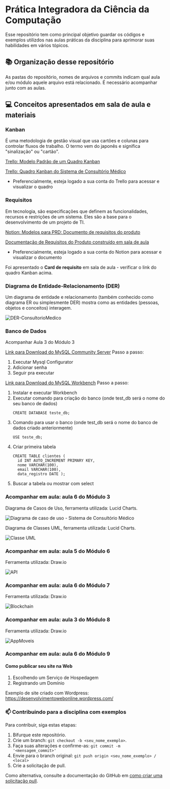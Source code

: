 # Prática Integradora da Ciência da Computação
Esse repositório tem como principal objetivo guardar os códigos e exemplos utilizdos nas aulas práticas da disciplina para aprimorar suas habilidades em vários tópicos.


## 📚 Organização desse repositório
As pastas do repositório, nomes de arquivos e commits indicam qual aula e/ou módulo aquele arquivo está relacionado.
É necessário acompanhar junto com as aulas.

## 💻 Conceitos apresentados em sala de aula e materiais

### Kanban
É uma metodologia de gestão visual que usa cartões e colunas para controlar fluxos de trabalho. O termo vem do japonês e significa "sinalização" ou "cartão".

[Trello: Modelo Padrão de um Quadro Kanban](https://trello.com/b/5FldI0TK/kanban-quadro-modelo)

[Trello: Quadro Kanban do Sistema de Consultório Médico](https://trello.com/invite/b/674365bb767f862a1bb9bade/ATTIfbbda997abb54a0bd61ef758498ef79dD272AAA1/kanban-board-sistema-de-consultorio-medico)
* Preferencialmente, esteja logado a sua conta do Trello para acessar e visualizar o quadro


### Requisitos
Em tecnologia, são especificações que definem as funcionalidades, recursos e restrições de um sistema. Eles são a base para o desenvolvimento de um projeto de TI.

[Notion: Modelos para PRD: Documento de requisitos do produto](https://www.notion.com/pt/templates/category/product-requirements-doc)

[Documentação de Requisitos do Produto construído em sala de aula](https://acrispteixeira.notion.site/Documenta-o-de-Requisitos-do-Produto-1480c8ac1bbf80549e00e78626f046db)
* Preferencialmente, esteja logado a sua conta do Notion para acessar e visualizar o documento

Foi apresentado o **Card de requisito** em sala de aula - verificar o link do quadro Kanban acima.

### Diagrama de Entidade-Relacionamento (DER)
Um diagrama de entidade e relacionamento (também conhecido como diagrama ER ou simplesmente DER) mostra como as entidades (pessoas, objetos e conceitos) interagem.

![DER-ConsultorioMedico](https://github.com/user-attachments/assets/85a169ee-a360-4297-8058-cb1f8f7c9f7e)

### Banco de Dados
Acompanhar Aula 3 do Módulo 3

[Link para Download do MySQL Community Server](https://dev.mysql.com/downloads/mysql/)
Passo a passo:
1. Executar Mysql Configurator
2. Adicionar senha
3. Seguir pra executar

[Link para Download do MySQL Workbench](https://dev.mysql.com/downloads/workbench/)
Passo a passo:
1. Instalar e executar Workbench
2. Executar comando para criação do banco (onde test_db será o nome do seu banco de dados)
   ```
   CREATE DATABASE teste_db;
   ```
4. Comando para usar o banco (onde test_db será o nome do banco de dados criado anteriormente)
   ```
   USE teste_db;
   ```
6. Criar primeira tabela
   ```
   CREATE TABLE clientes (
     id INT AUTO_INCREMENT PRIMARY KEY,
     nome VARCHAR(100),
     email VARCHAR(100),
     data_registro DATE );
   ```
7. Buscar a tabela ou mostrar com select

### Acompanhar em aula: aula 6 do Módulo 3

Diagrama de Casos de Uso, ferramenta utilizada: Lucid Charts.

![Diagrama de caso de uso - Sistema de Consultório Médico](https://github.com/user-attachments/assets/2374ea2d-95f2-45a6-b4b8-433a7efd4865)

Diagrama de Classes UML, ferramenta utilizada: Lucid Charts.

![Classe UML](https://github.com/user-attachments/assets/a95e448b-b0d2-40f2-a112-eb04c318d423)


### Acompanhar em aula: aula 5 do Módulo 6
Ferramenta utilizada: Draw.io

![API](https://github.com/user-attachments/assets/22ec054b-ec11-421e-b9a3-3228c006b09f)

### Acompanhar em aula: aula 6 do Módulo 7
Ferramenta utilizada: Draw.io

![Blockchain](https://github.com/user-attachments/assets/af62c9a7-a28a-4702-b9a2-27064348c8c3)

### Acompanhar em aula: aula 3 do Módulo 8
Ferramenta utilizada: Draw.io

![AppMoveis](https://github.com/user-attachments/assets/8f58f01c-7458-429c-98d3-4a90e256c525)


### Acompanhar em aula: aula 6 do Módulo 9
#### Como publicar seu site na Web
1. Escolhendo um Serviço de Hospedagem
2. Registrando um Domínio

Exemplo de site criado com Wordpress: https://desenvolvimentowebonline.wordpress.com/


### 📫 Contribuindo para a disciplina com exemplos
<!---Se você foi aluno dessa disciplina e deseja contribuir com ajustes e/ou funcionalidades entre em contato com o responsável da sua aula e considere a criação de um arquivo CONTRIBUTING.md separado--->
Para contribuir, siga estas etapas:

1. Bifurque este repositório.
2. Crie um branch: `git checkout -b <seu_nome_exemplo>`.
3. Faça suas alterações e confirme-as: `git commit -m '<mensagem_commit>'`
4. Envie para o branch original: `git push origin <seu_nome_exemplo> / <local>`
5. Crie a solicitação de pull.

Como alternativa, consulte a documentação do GitHub em [como criar uma solicitação pull](https://help.github.com/en/github/collaborating-with-issues-and-pull-requests/creating-a-pull-request).
